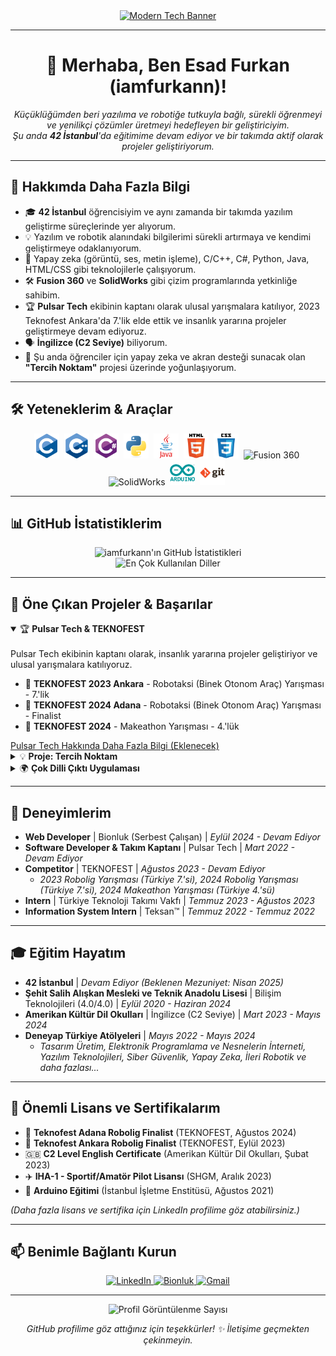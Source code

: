 <div align="center">
  <a href="[İSTEĞE BAĞLI - PORTFOLYO SİTENİZİN LİNKİ]">
    <img src="https://images.unsplash.com/photo-1519389950473-47ba0277781c?ixlib=rb-4.0.3&ixid=M3wxMjA3fDB8MHxwaG90by1wYWdlfHx8fGVufDB8fHx8fA%3D%3D&auto=format&fit=crop&w=1120&q=80" alt="Modern Tech Banner" width="900"/>
    </a>
</div>

---

<div align="center">
  <h1>👋 Merhaba, Ben Esad Furkan (iamfurkann)!</h1>
  <p>
    <em>Küçüklüğümden beri yazılıma ve robotiğe tutkuyla bağlı, sürekli öğrenmeyi ve yenilikçi çözümler üretmeyi hedefleyen bir geliştiriciyim.<br /> 
    Şu anda <strong>42 İstanbul</strong>'da eğitimime devam ediyor ve bir takımda aktif olarak projeler geliştiriyorum.</em>
  </p>
</div>

---

## 🚀 Hakkımda Daha Fazla Bilgi

* 🎓 **42 İstanbul** öğrencisiyim ve aynı zamanda bir takımda yazılım geliştirme süreçlerinde yer alıyorum.
* 💡 Yazılım ve robotik alanındaki bilgilerimi sürekli artırmaya ve kendimi geliştirmeye odaklanıyorum.
* 🤖 Yapay zeka (görüntü, ses, metin işleme), C/C++, C#, Python, Java, HTML/CSS gibi teknolojilerle çalışıyorum.
* 🛠️ **Fusion 360** ve **SolidWorks** gibi çizim programlarında yetkinliğe sahibim.
* 🏆 **Pulsar Tech** ekibinin kaptanı olarak ulusal yarışmalara katılıyor, 2023 Teknofest Ankara'da 7.'lik elde ettik ve insanlık yararına projeler geliştirmeye devam ediyoruz.
* 🗣️ **İngilizce (C2 Seviye)** biliyorum.
* 🎯 Şu anda öğrenciler için yapay zeka ve akran desteği sunacak olan **"Tercih Noktam"** projesi üzerinde yoğunlaşıyorum.

---

## 🛠️ Yeteneklerim & Araçlar

<p align="center">
  <img src="https://raw.githubusercontent.com/devicons/devicon/master/icons/c/c-original.svg" alt="C" width="40" height="40" title="C"/>&nbsp;
  <img src="https://raw.githubusercontent.com/devicons/devicon/master/icons/cplusplus/cplusplus-original.svg" alt="C++" width="40" height="40" title="C++"/>&nbsp;
  <img src="https://raw.githubusercontent.com/devicons/devicon/master/icons/csharp/csharp-original.svg" alt="C#" width="40" height="40" title="C#"/>&nbsp;
  <img src="https://raw.githubusercontent.com/devicons/devicon/master/icons/python/python-original.svg" alt="Python" width="40" height="40" title="Python"/>&nbsp;
  <img src="https://raw.githubusercontent.com/devicons/devicon/master/icons/java/java-original-wordmark.svg" alt="Java" width="40" height="40" title="Java"/>&nbsp;
  <img src="https://raw.githubusercontent.com/devicons/devicon/master/icons/html5/html5-original-wordmark.svg" alt="HTML5" width="40" height="40" title="HTML5"/>&nbsp;
  <img src="https://raw.githubusercontent.com/devicons/devicon/master/icons/css3/css3-original-wordmark.svg" alt="CSS3" width="40" height="40" title="CSS3"/>&nbsp;
  <img src="https://img.icons8.com/color/48/autodesk-fusion-360.png" alt="Fusion 360" width="40" height="40" title="Autodesk Fusion 360"/>&nbsp;
  <img src="https://img.icons8.com/color/48/solidworks.png" alt="SolidWorks" width="40" height="40" title="SolidWorks"/>&nbsp;
  <img src="https://raw.githubusercontent.com/devicons/devicon/master/icons/arduino/arduino-original-wordmark.svg" alt="Arduino" width="40" height="40" title="Arduino"/>&nbsp;
  <img src="https://raw.githubusercontent.com/devicons/devicon/master/icons/git/git-original-wordmark.svg" alt="Git" width="40" height="40" title="Git"/>&nbsp;
</p>

---

## 📊 GitHub İstatistiklerim

<p align="center">
  <img src="https://github-readme-stats.vercel.app/api?username=iamfurkann&show_icons=true&theme=tokyonight&hide_border=true&count_private=true&include_all_commits=true" alt="iamfurkann'ın GitHub İstatistikleri" />
  <br/>
  <img src="https://github-readme-stats.vercel.app/api/top-langs/?username=iamfurkann&layout=compact&theme=tokyonight&hide_border=true&langs_count=8" alt="En Çok Kullanılan Diller" />
  </p>

---

## 🌟 Öne Çıkan Projeler & Başarılar

<details open>
  <summary>🏆 <strong>Pulsar Tech & TEKNOFEST</strong></summary>
  <br/>
  Pulsar Tech ekibinin kaptanı olarak, insanlık yararına projeler geliştiriyor ve ulusal yarışmalara katılıyoruz.
  <ul>
    <li>🥇 <strong>TEKNOFEST 2023 Ankara</strong> - Robotaksi (Binek Otonom Araç) Yarışması - 7.'lik</li>
    <li>🏅 <strong>TEKNOFEST 2024 Adana</strong> - Robotaksi (Binek Otonom Araç) Yarışması - Finalist</li>
    <li>🏅 <strong>TEKNOFEST 2024</strong> - Makeathon Yarışması - 4.'lük</li>
  </ul>
  <a href="[(https://www.linkedin.com/company/pulsar-tech-team/)]">Pulsar Tech Hakkında Daha Fazla Bilgi (Eklenecek)</a>
</details>

<details>
  <summary>💡 <strong>Proje: Tercih Noktam</strong></summary>
  <br/>
  Öğrencilerin üniversite tercih dönemlerinde yapay zeka ve akranlarıyla etkileşim kurarak bilinçli kararlar almalarını sağlayacak bir web platformu geliştiriyoruz.
  <br/>
  <em>Kullanılan Teknolojiler: [Projede Kullanılan Temel Teknolojiler Eklenecek]</em>
  <br/>
  <a href="[TERCİH NOKTAM PROJE LİNKİ (varsa)]">Projeyi İncele (Eklenecek)</a>
</details>

<details>
  <summary>🌍 <strong>Çok Dilli Çıktı Uygulaması</strong></summary>
  <br/>
  Farklı dilleri çözümleyebilen ve kullanıcıya anlamlı çıktılar sunabilen bir uygulama geliştirdim. Bu proje, özellikle yapay zeka ve metin işleme alanındaki yeteneklerimi sergilemektedir.
  <br/>
  <em>Kullanılan Teknolojiler: [Projede Kullanılan Temel Teknolojiler Eklenecek]</em>
</details>

---

## 💼 Deneyimlerim

* **Web Developer** | Bionluk (Serbest Çalışan) | <em>Eylül 2024 - Devam Ediyor</em>
* **Software Developer & Takım Kaptanı** | Pulsar Tech | <em>Mart 2022 - Devam Ediyor</em>
* **Competitor** | TEKNOFEST | <em>Ağustos 2023 - Devam Ediyor</em>
    * <em>2023 Robolig Yarışması (Türkiye 7.'si), 2024 Robolig Yarışması (Türkiye 7.'si), 2024 Makeathon Yarışması (Türkiye 4.'sü)</em>
* **Intern** | Türkiye Teknoloji Takımı Vakfı | <em>Temmuz 2023 - Ağustos 2023</em>
* **Information System Intern** | Teksan™ | <em>Temmuz 2022 - Temmuz 2022</em>

---

## 🎓 Eğitim Hayatım

* **42 İstanbul** | <em>Devam Ediyor (Beklenen Mezuniyet: Nisan 2025)</em>
* **Şehit Salih Alışkan Mesleki ve Teknik Anadolu Lisesi** | Bilişim Teknolojileri (4.0/4.0) | <em>Eylül 2020 - Haziran 2024</em>
* **Amerikan Kültür Dil Okulları** | İngilizce (C2 Seviye) | <em>Mart 2023 - Mayıs 2024</em>
* **Deneyap Türkiye Atölyeleri** | <em>Mayıs 2022 - Mayıs 2024</em>
    * <em>Tasarım Üretim, Elektronik Programlama ve Nesnelerin İnterneti, Yazılım Teknolojileri, Siber Güvenlik, Yapay Zeka, İleri Robotik ve daha fazlası...</em>

---

## 📜 Önemli Lisans ve Sertifikalarım

* 🥇 **Teknofest Adana Robolig Finalist** (TEKNOFEST, Ağustos 2024)
* 🏅 **Teknofest Ankara Robolig Finalist** (TEKNOFEST, Eylül 2023)
* 🇬🇧 **C2 Level English Certificate** (Amerikan Kültür Dil Okulları, Şubat 2023)
* ✈️ **IHA-1 - Sportif/Amatör Pilot Lisansı** (SHGM, Aralık 2023)
* 🤖 **Arduino Eğitimi** (İstanbul İşletme Enstitüsü, Ağustos 2021)

*(Daha fazla lisans ve sertifika için LinkedIn profilime göz atabilirsiniz.)*

---

## 📫 Benimle Bağlantı Kurun

<p align="center">
  <a href="[LİNKEDIN PROFİL LİNKİNİZİ BURAYA EKLEYİN]" target="_blank">
    <img src="https://img.shields.io/badge/LinkedIn-0077B5?style=for-the-badge&logo=linkedin&logoColor=white" alt="LinkedIn"/>
  </a>
  <a href="https://bionluk.com/esadfurkanduman" target="_blank">
    <img src="https://img.shields.io/badge/Bionluk-FF7F00?style=for-the-badge&logo=buy-me-a-coffee&logoColor=white" alt="Bionluk"/>
    </a>
  <a href="mailto:[E-POSTA ADRESİNİZİ BURAYA EKLEYİN]" target="_blank">
    <img src="https://img.shields.io/badge/Gmail-D14836?style=for-the-badge&logo=gmail&logoColor=white" alt="Gmail"/>
  </a>
  </p>

---

<div align="center">
  <p><img src="https://komarev.com/ghpvc/?username=iamfurkann&label=Profil%20Görüntülenme&color=0e75b6&style=flat-square" alt="Profil Görüntülenme Sayısı" /></p>
  <p><em>GitHub profilime göz attığınız için teşekkürler! ✨ İletişime geçmekten çekinmeyin.</em></p>
</div>
